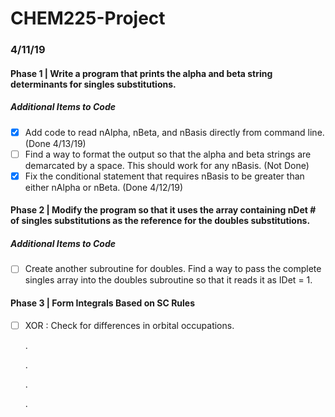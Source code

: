 # CHEM225-Project

### 4/11/19 



#### Phase 1 | Write a program that prints the alpha and beta string determinants for singles substitutions.

##### Additional Items to Code

- [x] Add code to read nAlpha, nBeta, and nBasis directly from command line. (Done 4/13/19)
- [ ] Find a way to format the output so that the alpha and beta strings are demarcated by a space. This should work for any nBasis. (Not Done)
- [x] Fix the conditional statement that requires nBasis to be greater than either nAlpha or nBeta. (Done 4/12/19)

#### Phase 2 | Modify the program so that it uses the array containing nDet # of singles substitutions as the reference for the doubles substitutions. 

##### Additional Items to Code

- [ ] Create another subroutine for doubles. Find a way to pass the complete singles array into the doubles subroutine so that it reads it as IDet = 1.

#### Phase 3 | Form Integrals Based on SC Rules

- [ ] XOR : Check for differences in orbital occupations.

  .

  .

  .

  .
